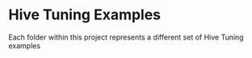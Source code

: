 # Hive Tuning Examples
Each folder within this project represents a different set of Hive Tuning examples